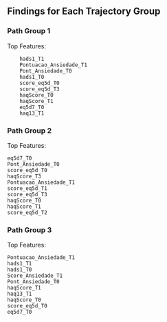 ## Findings for Each Trajectory Group

### Path Group 1

Top Features:

        hads1_T1
        Pontuacao_Ansiedade_T1
        Pont_Ansiedade_T0
        hads1_T0
        score_eq5d_T0
        score_eq5d_T3
        haqScore_T0
        haqScore_T1
        eq5d7_T0
        haq13_T1

### Path Group 2

Top Features:

    eq5d7_T0
    Pont_Ansiedade_T0
    score_eq5d_T0
    haqScore_T3
    Pontuacao_Ansiedade_T1
    score_eq5d_T1
    score_eq5d_T3
    haqScore_T0
    haqScore_T1
    score_eq5d_T2

### Path Group 3

Top Features:

    Pontuacao_Ansiedade_T1
    hads1_T1
    hads1_T0
    Score_Ansiedade_T1
    Pont_Ansiedade_T0
    haqScore_T1
    haq13_T1
    haqScore_T0
    score_eq5d_T0
    eq5d7_T0
